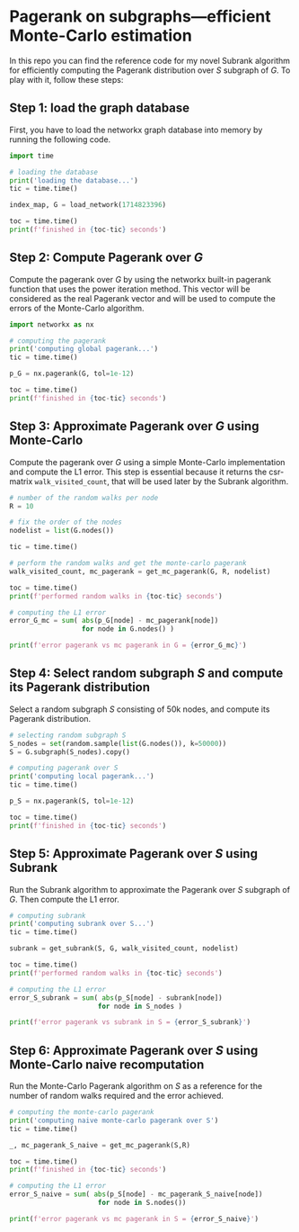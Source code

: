 # Pagerank on subgraphs—efficient Monte-Carlo estimation

In this repo you can find the reference code for my novel Subrank algorithm for efficiently computing the Pagerank distribution over $S$ subgraph of $G$.
To play with it, follow these steps:

## Step 1: load the graph database

First, you have to load the networkx graph database into memory by running the following code.

```python
import time

# loading the database
print('loading the database...')
tic = time.time()

index_map, G = load_network(1714823396)

toc = time.time()
print(f'finished in {toc-tic} seconds')
```

## Step 2: Compute Pagerank over $G$

Compute the pagerank over $G$ by using the networkx built-in pagerank function that uses the power iteration method.
This vector will be considered as the real Pagerank vector and will be used to compute the errors of the Monte-Carlo algorithm.

```python
import networkx as nx

# computing the pagerank
print('computing global pagerank...')
tic = time.time()

p_G = nx.pagerank(G, tol=1e-12)

toc = time.time()
print(f'finished in {toc-tic} seconds')
```

## Step 3: Approximate Pagerank over $G$ using Monte-Carlo

Compute the pagerank over $G$ using a simple Monte-Carlo implementation and compute the L1 error.
This step is essential because it returns the csr-matrix `walk_visited_count`, that will be used later by the Subrank algorithm.

```python
# number of the random walks per node
R = 10

# fix the order of the nodes
nodelist = list(G.nodes())

tic = time.time()

# perform the random walks and get the monte-carlo pagerank
walk_visited_count, mc_pagerank = get_mc_pagerank(G, R, nodelist)

toc = time.time()
print(f'performed random walks in {toc-tic} seconds')

# computing the L1 error
error_G_mc = sum( abs(p_G[node] - mc_pagerank[node])
                  for node in G.nodes() )

print(f'error pagerank vs mc pagerank in G = {error_G_mc}')
```

## Step 4: Select random subgraph $S$ and compute its Pagerank distribution

Select a random subgraph $S$ consisting of 50k nodes, and compute its Pagerank distribution.

```python
# selecting random subgraph S
S_nodes = set(random.sample(list(G.nodes()), k=50000))
S = G.subgraph(S_nodes).copy()

# computing pagerank over S
print('computing local pagerank...')
tic = time.time()

p_S = nx.pagerank(S, tol=1e-12)

toc = time.time()
print(f'finished in {toc-tic} seconds')
```

## Step 5: Approximate Pagerank over $S$ using Subrank

Run the Subrank algorithm to approximate the Pagerank over $S$ subgraph of $G$. Then compute the L1 error.

```python
# computing subrank
print('computing subrank over S...')
tic = time.time()

subrank = get_subrank(S, G, walk_visited_count, nodelist)

toc = time.time()
print(f'performed random walks in {toc-tic} seconds')

# computing the L1 error
error_S_subrank = sum( abs(p_S[node] - subrank[node])
                      for node in S_nodes )

print(f'error pagerank vs subrank in S = {error_S_subrank}')
```

## Step 6: Approximate Pagerank over $S$ using Monte-Carlo naive recomputation

Run the Monte-Carlo Pagerank algorithm on $S$ as a reference for the number of random walks required and the error achieved.

```python
# computing the monte-carlo pagerank 
print('computing naive monte-carlo pagerank over S')
tic = time.time()

_, mc_pagerank_S_naive = get_mc_pagerank(S,R)

toc = time.time()
print(f'finished in {toc-tic} seconds')

# computing the L1 error
error_S_naive = sum( abs(p_S[node] - mc_pagerank_S_naive[node])
                      for node in S.nodes())

print(f'error pagerank vs mc pagerank in S = {error_S_naive}')
```
